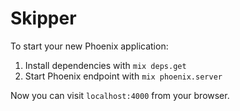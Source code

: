 # Skipper

To start your new Phoenix application:

1. Install dependencies with `mix deps.get`
2. Start Phoenix endpoint with `mix phoenix.server`

Now you can visit `localhost:4000` from your browser.
